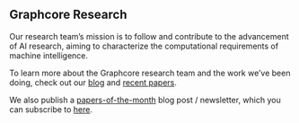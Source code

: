 ## Graphcore Research

Our research team’s mission is to follow and contribute to the advancement of AI research, aiming to characterize the computational requirements of machine intelligence.

To learn more about the Graphcore research team and the work we’ve been doing, check out our [blog](https://graphcore-research.github.io/) and [recent papers](https://www.graphcore.ai/resources/research-papers).

We also publish a [papers-of-the-month](https://graphcore-research.github.io/papers-of-the-month/) blog post / newsletter, which you can subscribe to [here](https://www.graphcore.ai/graphcore-research-newsletter-1).
